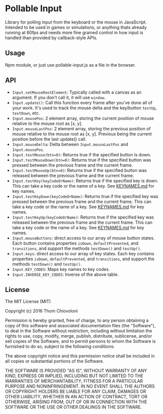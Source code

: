 # Pollable Input

Library for polling input from the keyboard or the mouse in JavaScript. Intended to be used in games or simulations, or anything thats already running at 60fps and needs more fine grained control in how input is handled than provided by callback-style APIs.

## Usage

Npm module, or just use pollable-input.js as a file in the browser.

## API

- `Input.setMouseRootElement`: Typically called with a canvas as an argument. If you don't call it, it will use `window`.
- `Input.update()`: Call this function every frame after you've done all of your work. It's used to track the mouse delta and the key/button `testUp`, `testDown`, etc.
- `Input.mousePos`: 2 element array, storing the current position of mouse relative to the mouse root as [x, y].
- `Input.mouseLastPos`: 2 element array, storing the previous position of mouse relative to the mouse root as [x, y]. Previous being the current position before the last update() call.
- `Input.mouseDelta`: Delta between `Input.mouseLastPos` and `Input.mousePos`.
- `Input.testMouse(btn=0)`: Returns true if the specified button is down.
- `Input.testMouseDown(btn=0)`: Returns true if the specified button was pressed between the previous frame and the current frame.
- `Input.testMouseUp(btn=0)`: Returns true if the specified button was released between the previous frame and the current frame.
- `Input.testKey(keyCodeOrName)`: Returns true if the specified key is down. This can take a key code or the name of a key. See [KEYNAMES.md](./KEYNAMES.md) for key names.
- `Input.testKeyDown(keyCodeOrName)`: Returns true if the specified key was pressed between the previous frame and the current frame. This can take a key code or the name of a key. See [KEYNAMES.md](./KEYNAMES.md) for key names.
- `Input.testKeyUp(keyCodeOrName)`: Returns true if the specified key was released between the previous frame and the current frame. This can take a key code or the name of a key. See [KEYNAMES.md](./KEYNAMES.md) for key names.
- `Input.mouseButtons`: direct access to our array of mouse button states. Each button contains properties `isDown`, `defaultPrevented`, and `transitions`, and support the methods `testDown()` and `testUp()`.
- `Input.keys`: direct access to our array of key states. Each key contains properties `isDown`, `defaultPrevented`, and `transitions`, and support the methods `testDown()` and `testUp()`.
- `Input.KEY_CODES`: Maps key names to key codes.
- `Input.INVERSE_KEY_CODES`: Inverse of the above table.

## License

The MIT License (MIT)

Copyright (c) 2016 Thom Chiovoloni

Permission is hereby granted, free of charge, to any person obtaining a copy of this software and associated documentation files (the "Software"), to deal in the Software without restriction, including without limitation the rights to use, copy, modify, merge, publish, distribute, sublicense, and/or sell copies of the Software, and to permit persons to whom the Software is furnished to do so, subject to the following conditions:

The above copyright notice and this permission notice shall be included in all copies or substantial portions of the Software.

THE SOFTWARE IS PROVIDED "AS IS", WITHOUT WARRANTY OF ANY KIND, EXPRESS OR IMPLIED, INCLUDING BUT NOT LIMITED TO THE WARRANTIES OF MERCHANTABILITY, FITNESS FOR A PARTICULAR PURPOSE AND NONINFRINGEMENT. IN NO EVENT SHALL THE AUTHORS OR COPYRIGHT HOLDERS BE LIABLE FOR ANY CLAIM, DAMAGES OR OTHER LIABILITY, WHETHER IN AN ACTION OF CONTRACT, TORT OR OTHERWISE, ARISING FROM, OUT OF OR IN CONNECTION WITH THE SOFTWARE OR THE USE OR OTHER DEALINGS IN THE SOFTWARE.
